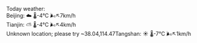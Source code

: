 Today weather:  
Beijing: ☁️   🌡️-4°C 🌬️↖7km/h  
Tianjin: ⛅️  🌡️-4°C 🌬️↖4km/h  
Unknown location; please try ~38.04,114.47Tangshan: ☀️   🌡️-7°C 🌬️↖1km/h  
